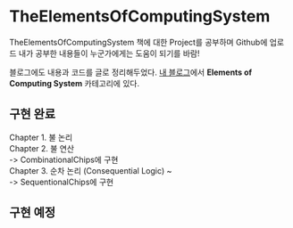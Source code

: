 # TheElementsOfComputingSystem
TheElementsOfComputingSystem 책에 대한 Project를 공부하며 Github에 업로드
내가 공부한 내용들이 누군가에게는 도움이 되기를 바람!

블로그에도 내용과 코드를 글로 정리해두었다.
[내 블로그](https://etst.tistory.com/)에서 **Elements of Computing System** 카테고리에 있다.

## 구현 완료
Chapter 1. 불 논리  
Chapter 2. 불 연산  
 -> CombinationalChips에 구현  
Chapter 3. 순차 논리 (Consequential Logic) ~  
 -> SequentionalChips에 구현
 
## 구현 예정
